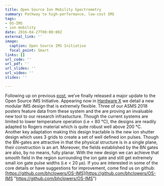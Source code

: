 ```yaml
---
title: Open Source Ion Mobility Spectrometry
summary: Pathway to high-performance, low-cost IMS
tags:
- OS-IMS
- ion mobility
date: 2016-04-27T00:00:00Z
external_link: ''
image:
  caption: Open Source IMS Initiative
  focal_point: Smart
links: []
url_code: ''
url_pdf: ''
url_slides: ''
url_video: ''
slides: ''

---
```

Following up on previous [post](http://www.clowersresearch.com/main/open-source-modular-approaches-to-ion-mobility-spectrometry/), we’ve finally released a major update to the Open Source IMS Initiative. Appearing now in [Hardware X](https://doi.org/10.1016/j.ohx.2018.e00030) we detail a new modular IMS design that is extremely flexible. Three of our ASMS 2018 posters feature data from these system and the are proving an invaluable new tool to our research infrastucture. Though the current systems are limited to lower temperature operation (i.e < 80 °C), the designs are readily adapted to Rogers material which is quite robust well above 200 °C. Another key adaptation making this design tractable is the new ion shutter design which uses 3 grids to create a set of well defined ion pulses. Though the BN-gates are attractive in that the physical structure is in a single plane, their construction is an art. Moreover, the fields established by the BN gates are also, by no means, fully planar. With the new design we can achieve that smooth field in the region surrounding the ion gate and still get extremely small ion gate pulse widths (i.e < 20 μs). If you are interested in some of the core details or have suggestions for improvement, come find us on github: [https://github.com/bhclowers/OS-IMS](https://github.com/bhclowers/OS-IMS "https://github.com/bhclowers/OS-IMS")